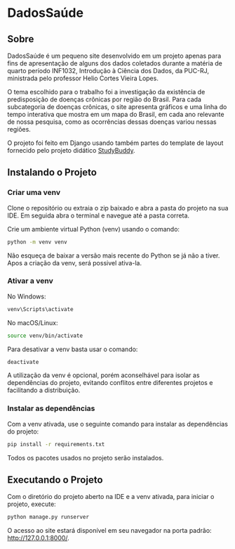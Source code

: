 # DadosSaúde

## Sobre

DadosSaúde é um pequeno site desenvolvido em um projeto apenas para fins de apresentação de alguns dos dados coletados durante a matéria de quarto período INF1032, Introdução à Ciência dos Dados, da PUC-RJ, ministrada pelo professor Helio Cortes Vieira Lopes.

O tema escolhido para o trabalho foi a investigação da existência de predisposição de doenças crônicas por região do Brasil. Para cada subcategoria de doenças crônicas, o site apresenta gráficos e uma linha do tempo interativa que mostra em um mapa do Brasil, em cada ano relevante de nossa pesquisa, como as ocorrências dessas doenças variou nessas regiões.

O projeto foi feito em Django usando também partes do template de layout fornecido pelo projeto didático [StudyBuddy](https://github.com/divanov11/StudyBud/).

## Instalando o Projeto

### Criar uma venv

Clone o repositório ou extraia o zip baixado e abra a pasta do projeto na sua IDE. Em seguida abra o terminal e navegue até a pasta correta.

Crie um ambiente virtual Python (venv) usando o comando:  
  
```bash
python -m venv venv
```

Não esqueça de baixar a versão mais recente do Python se já não a tiver. Apos a criação da venv, será possivel ativa-la.

### Ativar a venv

No Windows:
```bash
venv\Scripts\activate
```
No macOS/Linux:
```bash
source venv/bin/activate
```
Para desativar a venv basta usar o comando:
```bash
deactivate
```

A utilização da venv é opcional, porém aconselhável para isolar as dependências do projeto, evitando conflitos entre diferentes projetos e facilitando a distribuição.

### Instalar as dependências

Com a venv ativada, use o seguinte comando para instalar as dependências do projeto:
```bash
pip install -r requirements.txt
```
Todos os pacotes usados no projeto serão instalados.

## Executando o Projeto

Com o diretório do projeto aberto na IDE e a venv ativada, para iniciar o projeto, execute:

```bash
python manage.py runserver
```

O acesso ao site estará disponível em seu navegador na porta padrão: http://127.0.0.1:8000/.
